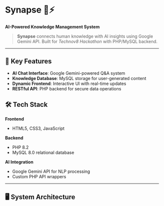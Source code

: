 # Synapse 🧠⚡  
**AI-Powered Knowledge Management System**  



> **Synapse** connects human knowledge with AI insights using Google Gemini API. Built for *Technov8 Hackathon* with PHP/MySQL backend.

---

## 🚀 Key Features  
- **AI Chat Interface**: Google Gemini-powered Q&A system  
- **Knowledge Database**: MySQL storage for user-generated content  
- **Dynamic Frontend**: Interactive UI with real-time updates  
- **RESTful API**: PHP backend for secure data operations  

## 🛠️ Tech Stack  
**Frontend**  
- HTML5, CSS3, JavaScript  

**Backend**  
- PHP 8.2
- MySQL 8.0 relational database  

**AI Integration**  
- Google Gemini API for NLP processing  
- Custom PHP API wrappers  

---

## 🖥️ System Architecture  
